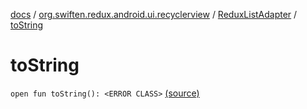 [docs](../../index.md) / [org.swiften.redux.android.ui.recyclerview](../index.md) / [ReduxListAdapter](index.md) / [toString](./to-string.md)

# toString

`open fun toString(): <ERROR CLASS>` [(source)](https://github.com/protoman92/KotlinRedux/tree/master/android/android-recyclerview/src/main/java/org/swiften/redux/android/ui/recyclerview/DiffedAdapter.kt#L122)